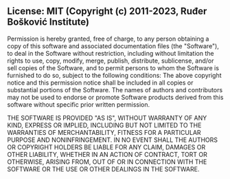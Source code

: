 ﻿## License: MIT (Copyright (c) 2011-2023, Ruđer Bošković Institute)
<p>Permission is hereby granted, free of charge, to any person obtaining a copy of this software 
and associated documentation files (the "Software"), to deal in the Software without restriction, 
including without limitation the rights to use, copy, modify, merge, publish, distribute, sublicense, 
and/or sell copies of the Software, and to permit persons to whom the Software is furnished to do so, 
subject to the following conditions: 
The above copyright notice and this permission notice shall be included in all copies or substantial portions of the Software.
The names of authors and contributors may not be used to endorse or promote Software products derived from this software 
without specific prior written permission.</p>
<p>THE SOFTWARE IS PROVIDED "AS IS", WITHOUT WARRANTY OF ANY KIND, EXPRESS OR IMPLIED, 
INCLUDING BUT NOT LIMITED TO THE WARRANTIES OF MERCHANTABILITY, 
FITNESS FOR A PARTICULAR PURPOSE AND NONINFRINGEMENT. 
IN NO EVENT SHALL THE AUTHORS OR COPYRIGHT HOLDERS BE LIABLE FOR ANY CLAIM, 
DAMAGES OR OTHER LIABILITY, WHETHER IN AN ACTION OF CONTRACT, TORT OR OTHERWISE, 
ARISING FROM, OUT OF OR IN CONNECTION WITH THE SOFTWARE OR THE USE OR OTHER DEALINGS IN THE SOFTWARE.</p>
